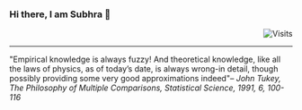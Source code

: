 ### Hi there, I am Subhra 👋  
<div align="right"><img src="https://img.shields.io/badge/Visits-19-blue?label=PageVisitCounter&labelColor=000000&logo=GitHub&logoColor=FFFFFF&color=1D70B8&style=for-the-badge" alt="Visits"></div>

___
"Empirical knowledge is always fuzzy! And theoretical knowledge, like all the laws of physics, as of today’s date, is always wrong-in detail, though possibly providing some very good approximations indeed"– *John Tukey, The Philosophy of Multiple Comparisons, Statistical Science, 1991, 6, 100-116*





